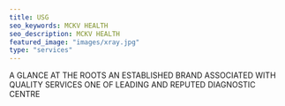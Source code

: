 ```yaml
---
title: USG
seo_keywords: MCKV HEALTH
seo_description: MCKV HEALTH
featured_image: "images/xray.jpg"
type: "services"
---
```


A GLANCE AT THE ROOTS AN ESTABLISHED BRAND ASSOCIATED WITH QUALITY SERVICES ONE OF LEADING AND REPUTED DIAGNOSTIC CENTRE  

